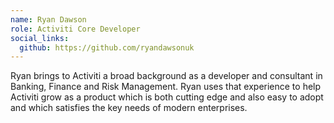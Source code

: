 ```yaml
--- 
name: Ryan Dawson
role: Activiti Core Developer
social_links:
  github: https://github.com/ryandawsonuk
---
```


Ryan brings to Activiti a broad background as a developer and consultant in Banking, Finance and Risk Management. Ryan uses that experience to help Activiti grow as a product which is both cutting edge and also easy to adopt and which satisfies the key needs of modern enterprises.
